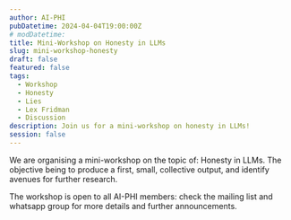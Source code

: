 ```yaml
---
author: AI-PHI
pubDatetime: 2024-04-04T19:00:00Z
# modDatetime:
title: Mini-Workshop on Honesty in LLMs
slug: mini-workshop-honesty
draft: false
featured: false
tags:
  - Workshop
  - Honesty
  - Lies
  - Lex Fridman
  - Discussion
description: Join us for a mini-workshop on honesty in LLMs!
session: false
---
```


We are organising a mini-workshop on the topic of: Honesty in LLMs. The objective being to produce a first, small, collective output, and identify avenues for further research.

The workshop is open to all AI-PHI members: check the mailing list and whatsapp group for more details and further announcements.

